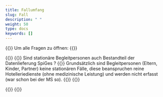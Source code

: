 ```yaml
---
title: Fallumfang
slug: Fall
description: " "
weight: 50
type: docs
keywords: []
---
```


{{<faqBlock>}}
Um alle Fragen zu öffnen: {{<collapsibleGroupCommand groupId="Fall">}}

{{<numberedList>}}
{{<listItem>}}
Sind stationäre Begleitpersonen auch Bestandteil der Datenlieferung SpiGes ? 
{{<collapsibleBlock groupId="Fall">}}
Grundsätzlich sind Begleitpersonen (Eltern, Kinder, Partner) keine stationären Fälle, diese beanspruchen reine Hotelleriedienste (ohne medizinische Leistung) und werden nicht erfasst (war schon bei der MS so).
{{</collapsibleBlock>}}
{{</listItem>}}

{{</numberedList>}}
{{</faqBlock>}}
